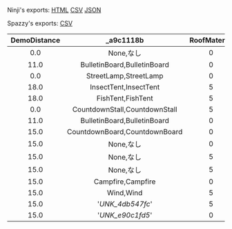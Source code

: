 Ninji's exports: [HTML](https://wuffs.org/acnh/bcsv_140/html/EventPlazaObjModelParam.html) [CSV](https://wuffs.org/acnh/bcsv_140/csv/EventPlazaObjModelParam.csv) [JSON](https://wuffs.org/acnh/bcsv_140/json/EventPlazaObjModelParam.json)

Spazzy's exports: [CSV](JSON)

| DemoDistance | _a9c1118b | RoofMaterial | UniqueID | _30d3f8f7 | FlowFileName | NearCulling | ResourceName |
|:--:|:--:|:--:|:--:|:--:|:--:|:--:|:--:|
| 0.0 | None,なし | 0 | 0 | '' | '' | 0 | '' | 
| 11.0 | BulletinBoard,BulletinBoard | 0 | 1 | '' | 'Obj_BulletinBoard' | 1 | 'EvtobjBbs' | 
| 0.0 | StreetLamp,StreetLamp | 0 | 2 | '' | '' | 1 | 'EvtobjLamp' | 
| 18.0 | InsectTent,InsectTent | 5 | 3 | '' | 'Obj_InsectFesBOX' | 0 | 'EvtobjInsectTent' | 
| 18.0 | FishTent,FishTent | 5 | 4 | '' | 'Obj_FishFesBOX' | 0 | 'EvtobjFishTent' | 
| 0.0 | CountdownStall,CountdownStall | 5 | 5 | '' | '' | 0 | 'EvtobjCountdownStall' | 
| 11.0 | BulletinBoard,BulletinBoard | 0 | 8 | '' | 'Obj_BulletinBoard' | 1 | 'EvtobjBbsWood' | 
| 15.0 | CountdownBoard,CountdownBoard | 0 | 10 | '' | '' | 0 | 'EvtobjCountdownBoard' | 
| 15.0 | None,なし | 0 | 11 | '' | '' | 0 | 'EvtobjKotono' | 
| 15.0 | None,なし | 5 | 12 | '' | '' | 0 | 'EvtobjStallSkk' | 
| 15.0 | None,なし | 5 | 13 | '' | '' | 0 | 'EvtobjStallHgh' | 
| 15.0 | Campfire,Campfire | 0 | 14 | '' | '' | 0 | 'EvtobjCampfire' | 
| 15.0 | Wind,Wind | 5 | 17 | '' | '' | 0 | 'EvtobjRazyStall' | 
| 15.0 | '_UNK_4db547fc_' | 5 | 18 | '' | '' | 0 | 'EvtobjTsunekichiStall' | 
| 15.0 | '_UNK_e90c1fd5_' | 0 | 19 | 'InDream' | 'Obj_WorldMyDesignGallery' | 0 | 'EvtobjTailorDevice' | 
